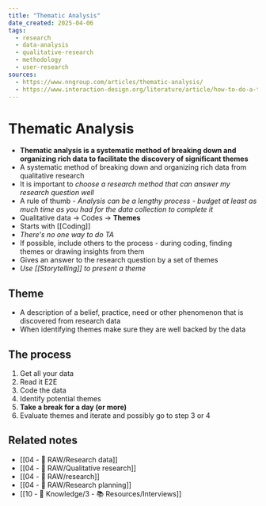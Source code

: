 ```yaml
---
title: "Thematic Analysis"
date_created: 2025-04-06
tags:
  - research
  - data-analysis
  - qualitative-research
  - methodology
  - user-research
sources:
  - https://www.nngroup.com/articles/thematic-analysis/
  - https://www.interaction-design.org/literature/article/how-to-do-a-thematic-analysis-of-user-interviews
---
```


# Thematic Analysis

- __Thematic analysis is a systematic method of breaking down and organizing rich data to facilitate the discovery of significant themes__
- A systematic method of breaking down and organizing rich data from qualitative research
- It is important to _choose a research method that can answer my research question well_
- A rule of thumb - _Analysis can be a lengthy process - budget at least as much time as you had for the data collection to complete it_
- Qualitative data -> Codes -> __Themes__
- Starts with [[Coding]]
- _There's no one way to do TA_
- If possible, include others to the process - during coding, finding themes or drawing insights from them
- Gives an answer to the research question by a set of themes
- _Use [[Storytelling]] to present a theme_
## Theme
- A description of a belief, practice, need or other phenomenon that is discovered from research data
- When identifying themes make sure they are well backed by the data
## The process
1. Get all your data
2. Read it E2E
3. Code the data
4. Identify potential themes
5. __Take a break for a day (or more)__
6. Evaluate themes and iterate and possibly go to step 3 or 4

## Related notes
- [[04 - 💽 RAW/Research data]]
- [[04 - 💽 RAW/Qualitative research]]
- [[04 - 💽 RAW/research]]
- [[04 - 💽 RAW/Research planning]]
- [[10 - 🧠 Knowledge/3 - 📚 Resources/Interviews]]